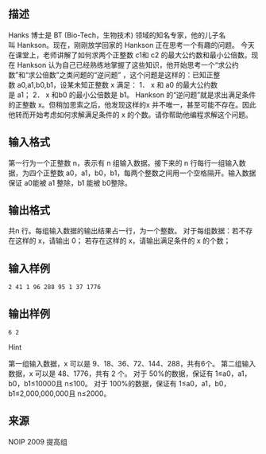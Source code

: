 ## 描述

Hanks 博士是 BT (Bio-Tech，生物技术) 领域的知名专家，他的儿子名叫 Hankson。现在，刚刚放学回家的 Hankson 正在思考一个有趣的问题。 今天在课堂上，老师讲解了如何求两个正整数 c1和 c2 的最大公约数和最小公倍数。现在 Hankson 认为自己已经熟练地掌握了这些知识，他开始思考一个“求公约数”和“求公倍数”之类问题的“逆问题” ，这个问题是这样的：已知正整数 a0,a1,b0,b1，设某未知正整数 x 满足： 1． x 和 a0 的最大公约数是 a1； 2． x 和b0 的最小公倍数是 b1。 Hankson 的“逆问题”就是求出满足条件的正整数 x。但稍加思索之后，他发现这样的x 并不唯一，甚至可能不存在。因此他转而开始考虑如何求解满足条件的 x 的个数。请你帮助他编程求解这个问题。 

## 输入格式

第一行为一个正整数 n，表示有 n 组输入数据。接下来的 n 行每行一组输入数据，为四个正整数 a0，a1，b0，b1，每两个整数之间用一个空格隔开。输入数据保证 a0能被 a1 整除，b1 能被 b0整除。

## 输出格式

共n 行。每组输入数据的输出结果占一行，为一个整数。 对于每组数据：若不存在这样的 x，请输出 0； 若存在这样的 x，请输出满足条件的 x 的个数；

## 输入样例

```plaintext
2 41 1 96 288 95 1 37 1776 
```

## 输出样例

```plaintext
6 2 
```

Hint

第一组输入数据，x 可以是 9、18、36、72、144、288，共有6个。 第二组输入数据，x 可以是 48、1776，共有 2 个。 对于 50%的数据，保证有 1≤a0，a1，b0，b1≤10000且 n≤100。 对于 100%的数据，保证有 1≤a0，a1，b0，b1≤2,000,000,000且 n≤2000。

## 来源

NOIP 2009 提高组


